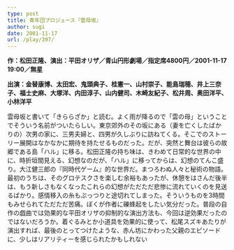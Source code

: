 ```yaml
---
type: post
title: 青年団プロジュース『雲母坂』
author: sugi
date: 2001-11-17
url: /play/397/
---
```

**作：松田正隆、演出：平田オリザ／青山円形劇場／指定席4800円／2001-11-17 19:00／無星**

**出演：金替康博、太田宏、鬼頭典子、桂憲一、山村崇子、能島瑞穂、井上三奈子、福士史麻、大塚洋、内田淳子、山内健司、木崎友紀子、松井周、奥田洋平、小林洋平**

雲母坂と書いて「きららざか」と読む。よく雨が降るので「雲の母」ということでそういう名前がついたらしい。東京郊外のその坂にある（妻を亡くしたばかりの）次男の家に、三男夫婦と、四男が久しぶりに訪ねてくる。そこでのストーリー展開はなかなかに期待を持たせるものだった。だが、突然と舞台は彼らの故郷である島「ハル」に移る。松田正隆の持ち味は、きわめて日常的な世界の中に、時折垣間見える、幻想なのだが、「ハル」に移ってからは、幻想のてんこ盛り。大江健三郎の『同時代ゲーム』的な世界だ。まつろわぬ人々と秘術の物語。最初のうちは、そのグロテスクさを楽しむ余裕もあったが、休憩をはさんだ後半は、もう新しさもなくなったこれらの幻想がただただ悲惨に流れていくのを見送るばかり。感情移入の糸もぷっつりと途切れてしまった。そういうものを3時間もみせられてただただ苦痛。ぼくが作者に礫蜂起をしたい気分だった。普段の自作の戯曲では効果的な平田オリザの抑制的な演出方法も、今回は逆効果だったのではないだろうか。着ぐるみとか小道具を効果的に使って、松尾スズキあたりが演出すれば、最後のとってつけたような、赤ん坊にかわった父親のエピソードに、少しはリアリティーを感じられたかもしれない

